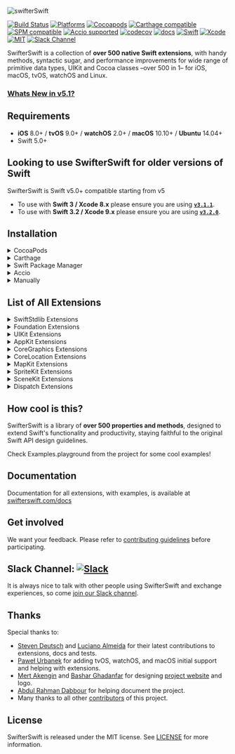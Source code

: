 <p align="left">
  <img src="https://cdn.rawgit.com/SwifterSwift/SwifterSwift/master/Assets/logo.svg" title="swifterSwift">
</p>

[![Build Status](https://api.travis-ci.org/SwifterSwift/SwifterSwift.svg?branch=master)](https://travis-ci.org/SwifterSwift/SwifterSwift)
[![Platforms](https://img.shields.io/badge/platforms-iOS%20%7C%20tvOS%20%7C%20macOS%20%7C%20watchOS%20%7C%20Linux-lightgrey.svg)](https://github.com/SwifterSwift/swifterSwift)
[![Cocoapods](https://img.shields.io/cocoapods/v/SwifterSwift.svg)](https://cocoapods.org/pods/SwifterSwift)
[![Carthage compatible](https://img.shields.io/badge/Carthage-Compatible-brightgreen.svg?style=flat)](https://github.com/Carthage/Carthage)
[![SPM compatible](https://img.shields.io/badge/SPM-Compatible-brightgreen.svg?style=flat)](https://swift.org/package-manager/)
[![Accio supported](https://img.shields.io/badge/Accio-supported-0A7CF5.svg?style=flat)](https://github.com/JamitLabs/Accio)
[![codecov](https://codecov.io/gh/SwifterSwift/SwifterSwift/branch/master/graph/badge.svg)](https://codecov.io/gh/SwifterSwift/SwifterSwift)
[![docs](http://swifterswift.com/docs/badge.svg)](http://swifterswift.com/docs)
[![Swift](https://img.shields.io/badge/Swift-5.0-orange.svg)](https://swift.org)
[![Xcode](https://img.shields.io/badge/Xcode-11-blue.svg)](https://developer.apple.com/xcode)
[![MIT](https://img.shields.io/badge/License-MIT-red.svg)](https://opensource.org/licenses/MIT)
[![Slack Channel](https://slackin-ppvrggbpgn.now.sh/badge.svg)](https://slackin-ppvrggbpgn.now.sh/)

SwifterSwift is a collection of **over 500 native Swift extensions**, with handy methods, syntactic sugar, and performance improvements for wide range of primitive data types, UIKit and Cocoa classes –over 500 in 1– for iOS, macOS, tvOS, watchOS and Linux.

### [Whats New in v5.1?](https://github.com/SwifterSwift/SwifterSwift/blob/master/CHANGELOG.md#v510)

## Requirements

- **iOS** 8.0+ / **tvOS** 9.0+ / **watchOS** 2.0+ / **macOS** 10.10+ / **Ubuntu** 14.04+
- Swift 5.0+

## Looking to use SwifterSwift for older versions of Swift

SwifterSwift is Swift v5.0+ compatible starting from v5

- To use with **Swift 3 / Xcode 8.x** please ensure you are using [**`v3.1.1`**](https://github.com/SwifterSwift/SwifterSwift/releases/tag/3.1.1).
- To use with **Swift 3.2 / Xcode 9.x** please ensure you are using [**`v3.2.0`**](https://github.com/SwifterSwift/SwifterSwift/releases/tag/3.2.0).

## Installation

<details>
<summary>CocoaPods</summary>
</br>
<p>To integrate SwifterSwift into your Xcode project using <a href="http://cocoapods.org">CocoaPods</a>, specify it in your <code>Podfile</code>:</p>

<h4>- Integrate All extensions (recommended):</h4>
<pre><code class="ruby language-ruby">pod 'SwifterSwift'</code></pre>

<h4>- Integrate SwiftStdlib extensions only:</h4>
<pre><code class="ruby language-ruby">pod 'SwifterSwift/SwiftStdlib'</code></pre>

<h4>- Integrate Foundation extensions only:</h4>
<pre><code class="ruby language-ruby">pod 'SwifterSwift/Foundation'</code></pre>

<h4>- Integrate UIKit extensions only:</h4>
<pre><code class="ruby language-ruby">pod 'SwifterSwift/UIKit'</code></pre>

<h4>- Integrate AppKit extensions only:</h4>
<pre><code class="ruby language-ruby">pod 'SwifterSwift/AppKit'</code></pre>

<h4>- Integrate MapKit extensions only:</h4>
<pre><code class="ruby language-ruby">pod 'SwifterSwift/MapKit'</code></pre>

<h4>- Integrate CoreGraphics extensions only:</h4>
<pre><code class="ruby language-ruby">pod 'SwifterSwift/CoreGraphics'</code></pre>

<h4>- Integrate CoreLocation extensions only:</h4>
<pre><code class="ruby language-ruby">pod 'SwifterSwift/CoreLocation'</code></pre>

<h4>- Integrate SpriteKit extensions only:</h4>
<pre><code class="ruby language-ruby">pod 'SwifterSwift/SpriteKit'</code></pre>

<h4>- Integrate SceneKit extensions only:</h4>
<pre><code class="ruby language-ruby">pod 'SwifterSwift/SceneKit'</code></pre>

<h4>- Integrate Dispatch extensions only:</h4>
<pre><code class="ruby language-ruby">pod 'SwifterSwift/Dispatch'</code></pre>
</details>

<details>
<summary>Carthage</summary>
</br>
<p>To integrate SwifterSwift into your Xcode project using <a href="https://github.com/Carthage/Carthage">Carthage</a>, specify it in your <code>Cartfile</code>:</p>

<pre><code class="ogdl language-ogdl">github "SwifterSwift/SwifterSwift" ~&gt; 5.0
</code></pre>
</details>

<details>
<summary>Swift Package Manager</summary>
</br>
<p>You can use <a href="https://swift.org/package-manager">The Swift Package Manager</a> to install <code>SwifterSwift</code> by adding the proper description to your <code>Package.swift</code> file:</p>

<pre><code class="swift language-swift">import PackageDescription

let package = Package(
    name: "YOUR_PROJECT_NAME",
    targets: [],
    dependencies: [
        .package(url: "https://github.com/SwifterSwift/SwifterSwift.git", from: "5.1.0")
    ]
)
</code></pre>

<p>Next, add <code>SwifterSwift</code> to your targets dependencies like so:</p>
<pre><code class="swift language-swift">.target(
    name: "YOUR_TARGET_NAME",
    dependencies: [
        "SwifterSwift",
    ]
),</code></pre>
<p>Then run <code>swift package update</code>.</p>

<p>Note that the <a href="https://swift.org/package-manager">Swift Package Manager</a> doesn't support building for iOS/tvOS/macOS/watchOS apps – see Accio in the next section for that.
</details>


<details>
<summary>Accio</summary>
<p><a href="https://github.com/JamitLabs/Accio">Accio</a> is a dependency manager based on SwiftPM which can build frameworks for iOS/macOS/tvOS/watchOS. Therefore the integration steps are exactly the same as described above. Once your <code>Package.swift</code> file is configured, you need to run <code>accio update</code> instead of <code>swift package update</code> though.</p>
</details>


<details>
<summary>Manually</summary>
</br>
<p>Add the <a href="https://github.com/SwifterSwift/SwifterSwift/tree/master/Sources/SwifterSwift">SwifterSwift</a> folder to your Xcode project to use all extensions, or a specific extension.</p>
</details>

## List of All Extensions

<details>
<summary>SwiftStdlib Extensions</summary>
</br>
<ul>
<li><a href="https://github.com/SwifterSwift/SwifterSwift/tree/master/Sources/SwifterSwift/SwiftStdlib/ArrayExtensions.swift"><code>Array extensions</code></a></li>
<li><a href="https://github.com/SwifterSwift/SwifterSwift/tree/master/Sources/SwifterSwift/SwiftStdlib/BidirectionalCollectionExtensions.swift"><code>BidirectionalCollection extensions</code></a></li>
<li><a href="https://github.com/SwifterSwift/SwifterSwift/tree/master/Sources/SwifterSwift/SwiftStdlib/BinaryFloatingPointExtensions.swift"><code>BinaryFloatingPoint extensions</code></a></li>
<li><a href="https://github.com/SwifterSwift/SwifterSwift/tree/master/Sources/SwifterSwift/SwiftStdlib/BoolExtensions.swift"><code>Bool extensions</code></a></li>
<li><a href="https://github.com/SwifterSwift/SwifterSwift/tree/master/Sources/SwifterSwift/SwiftStdlib/CharacterExtensions.swift"><code>Character extensions</code></a></li>
<li><a href="https://github.com/SwifterSwift/SwifterSwift/tree/master/Sources/SwifterSwift/SwiftStdlib/CollectionExtensions.swift"><code>Collection extensions</code></a></li>
<li><a href="https://github.com/SwifterSwift/SwifterSwift/tree/master/Sources/SwifterSwift/SwiftStdlib/ComparableExtensions.swift"><code>Comparable extensions</code></a></li>
<li><a href="https://github.com/SwifterSwift/SwifterSwift/tree/master/Sources/SwifterSwift/SwiftStdlib/DictionaryExtensions.swift"><code>Dictionary extensions</code></a></li>
<li><a href="https://github.com/SwifterSwift/SwifterSwift/tree/master/Sources/SwifterSwift/SwiftStdlib/DoubleExtensions.swift"><code>Double extensions</code></a></li>
<li><a href="https://github.com/SwifterSwift/SwifterSwift/tree/master/Sources/SwifterSwift/SwiftStdlib/FloatExtensions.swift"><code>Float extensions</code></a></li>
<li><a href="https://github.com/SwifterSwift/SwifterSwift/tree/master/Sources/SwifterSwift/SwiftStdlib/FloatingPointExtensions.swift"><code>FloatingPoint extensions</code></a></li>
<li><a href="https://github.com/SwifterSwift/SwifterSwift/tree/master/Sources/SwifterSwift/SwiftStdlib/IntExtensions.swift"><code>Int extensions</code></a></li>
<li><a href="https://github.com/SwifterSwift/SwifterSwift/tree/master/Sources/SwifterSwift/SwiftStdlib/OptionalExtensions.swift"><code>Optional extensions</code></a></li>
<li><a href="https://github.com/SwifterSwift/SwifterSwift/blob/master/Sources/SwifterSwift/SwiftStdlib/RandomAccessCollectionExtensions.swift"><code>RandomAccessCollection extensions</code></a></li>
<li><a href="https://github.com/SwifterSwift/SwifterSwift/blob/master/Sources/SwifterSwift/SwiftStdlib/RangeReplaceableCollectionExtensions.swift"><code>RangeReplaceableCollection extensions</code></a></li>
<li><a href="https://github.com/SwifterSwift/SwifterSwift/tree/master/Sources/SwifterSwift/SwiftStdlib/SequenceExtensions.swift"><code>Sequence extensions</code></a></li>
<li><a href="https://github.com/SwifterSwift/SwifterSwift/tree/master/Sources/SwifterSwift/SwiftStdlib/SignedIntegerExtensions.swift"><code>SignedInteger extensions</code></a></li>
<li><a href="https://github.com/SwifterSwift/SwifterSwift/tree/master/Sources/SwifterSwift/SwiftStdlib/SignedNumericExtensions.swift"><code>SignedNumeric extensions</code></a></li>
<li><a href="https://github.com/SwifterSwift/SwifterSwift/tree/master/Sources/SwifterSwift/SwiftStdlib/StringExtensions.swift"><code>String extensions</code></a></li>
<li><a href="https://github.com/SwifterSwift/SwifterSwift/blob/master/Sources/SwifterSwift/SwiftStdlib/StringProtocolExtensions.swift"><code>StringProtocol extensions</code></a></li>
</ul>
</details>


<details>
<summary>Foundation Extensions</summary>
</br>
<ul>
<li><a href="https://github.com/SwifterSwift/SwifterSwift/tree/master/Sources/SwifterSwift/Foundation/CalendarExtensions.swift"><code>Calendar extensions</code></a></li>
<li><a href="https://github.com/SwifterSwift/SwifterSwift/tree/master/Sources/SwifterSwift/Foundation/DataExtensions.swift"><code>Data extensions</code></a></li>
<li><a href="https://github.com/SwifterSwift/SwifterSwift/tree/master/Sources/SwifterSwift/Foundation/DateExtensions.swift"><code>Date extensions</code></a></li>
<li><a href="https://github.com/SwifterSwift/SwifterSwift/blob/master/Sources/SwifterSwift/Foundation/FileManagerExtensions.swift"><code>FileManager extensions</code></a></li>
<li><a href="https://github.com/SwifterSwift/SwifterSwift/tree/master/Sources/SwifterSwift/Foundation/LocaleExtensions.swift"><code>Locale extensions</code></a></li>
<li><a href="https://github.com/SwifterSwift/SwifterSwift/tree/master/Sources/SwifterSwift/Foundation/NSAttributedStringExtensions.swift"><code>NSAttributedString extensions</code></a></li>
<li><a href="https://github.com/SwifterSwift/SwifterSwift/tree/master/Sources/SwifterSwift/Foundation/NSPredicateExtensions.swift"><code>NSPredicate extensions</code></a></li>
<li><a href="https://github.com/SwifterSwift/SwifterSwift/tree/master/Sources/SwifterSwift/Foundation/URLExtensions.swift"><code>URL extensions</code></a></li>
<li><a href="https://github.com/SwifterSwift/SwifterSwift/tree/master/Sources/SwifterSwift/Foundation/URLRequestExtensions.swift"><code>URLRequest extensions</code></a></li>
<li><a href="https://github.com/SwifterSwift/SwifterSwift/tree/master/Sources/SwifterSwift/Foundation/UserDefaultsExtensions.swift"><code>UserDefaults extensions</code></a></li>
</ul>
</details>


<details>
<summary>UIKit Extensions</summary>
</br>
<ul>
<li><a href="https://github.com/SwifterSwift/SwifterSwift/tree/master/Sources/SwifterSwift/UIKit/UIActivityExtensions.swift"><code>UIActivity extensions</code></a></li>
<li><a href="https://github.com/SwifterSwift/SwifterSwift/tree/master/Sources/SwifterSwift/UIKit/UIAlertControllerExtensions.swift"><code>UIAlertController extensions</code></a></li>
<li><a href="https://github.com/SwifterSwift/SwifterSwift/tree/master/Sources/SwifterSwift/UIKit/UIApplicationExtensions.swift"><code>UIApplication extensions</code></a></li>
<li><a href="https://github.com/SwifterSwift/SwifterSwift/tree/master/Sources/SwifterSwift/UIKit/UIBarButtonItemExtensions.swift"><code>UIBarButtonItem extensions</code></a></li>
<li><a href="https://github.com/SwifterSwift/SwifterSwift/tree/master/Sources/SwifterSwift/UIKit/UIButtonExtensions.swift"><code>UIButton extensions</code></a></li>
<li><a href="https://github.com/SwifterSwift/SwifterSwift/tree/master/Sources/SwifterSwift/UIKit/UICollectionViewExtensions.swift"><code>UICollectionView extensions</code></a></li>
<li><a href="https://github.com/SwifterSwift/SwifterSwift/tree/master/Sources/SwifterSwift/Shared/ColorExtensions.swift"><code>UIColor extensions</code></a></li>
<li><a href="https://github.com/SwifterSwift/SwifterSwift/tree/master/Sources/SwifterSwift/UIKit/UIDatePickerExtensions.swift"><code>UIDatePicker extensions</code></a></li>
<li><a href="https://github.com/SwifterSwift/SwifterSwift/tree/master/Sources/SwifterSwift/UIKit/UIEdgeInsetsExtensions.swift"><code>UIEdgeInsets extensions</code></a></li>
<li><a href="https://github.com/SwifterSwift/SwifterSwift/tree/master/Sources/SwifterSwift/UIKit/UIFontExtensions.swift"><code>UIFont extensions</code></a></li>
<li><a href="https://github.com/SwifterSwift/SwifterSwift/tree/master/Sources/SwifterSwift/UIKit/UIGestureRecognizer.swift"><code>UIGestureRecognizer extensions</code></a></li>
<li><a href="https://github.com/SwifterSwift/SwifterSwift/tree/master/Sources/SwifterSwift/UIKit/UIImageExtensions.swift"><code>UIImage extensions</code></a></li>
<li><a href="https://github.com/SwifterSwift/SwifterSwift/tree/master/Sources/SwifterSwift/UIKit/UIImageViewExtensions.swift"><code>UIImageView extensions</code></a></li>
<li><a href="https://github.com/SwifterSwift/SwifterSwift/tree/master/Sources/SwifterSwift/UIKit/UILabelExtensions.swift"><code>UILabel extensions</code></a></li>
<li><a href="https://github.com/SwifterSwift/SwifterSwift/tree/master/Sources/SwifterSwift/UIKit/UILayoutPriorityExtensions.swift"><code>UILayoutPriority extensions</code></a></li>
<li><a href="https://github.com/SwifterSwift/SwifterSwift/tree/master/Sources/SwifterSwift/UIKit/UINavigationBarExtensions.swift"><code>UINavigationBar extensions</code></a></li>
<li><a href="https://github.com/SwifterSwift/SwifterSwift/tree/master/Sources/SwifterSwift/UIKit/UINavigationControllerExtensions.swift"><code>UINavigationController extensions</code></a></li>
<li><a href="https://github.com/SwifterSwift/SwifterSwift/tree/master/Sources/SwifterSwift/UIKit/UINavigationItemExtensions.swift"><code>UINavigationItem extensions</code></a></li>
<li><a href="https://github.com/SwifterSwift/SwifterSwift/tree/master/Sources/SwifterSwift/UIKit/UIRefreshControlExtensions.swift"><code>UIRefreshControl extensions</code></a></li>
<li><a href="https://github.com/SwifterSwift/SwifterSwift/tree/master/Sources/SwifterSwift/UIKit/UIScrollViewExtensions.swift"><code>UIScrollView extensions</code></a></li>
<li><a href="https://github.com/SwifterSwift/SwifterSwift/tree/master/Sources/SwifterSwift/UIKit/UISearchBarExtensions.swift"><code>UISearchBar extensions</code></a></li>
<li><a href="https://github.com/SwifterSwift/SwifterSwift/tree/master/Sources/SwifterSwift/UIKit/UISegmentedControlExtensions.swift"><code>UISegmentedControl extensions</code></a></li>
<li><a href="https://github.com/SwifterSwift/SwifterSwift/tree/master/Sources/SwifterSwift/UIKit/UISliderExtensions.swift"><code>UISlider extensions</code></a></li>
<li><a href="https://github.com/SwifterSwift/SwifterSwift/blob/master/Sources/SwifterSwift/UIKit/UIStackViewExtensions.swift"><code>UIStackView extensions</code></a></li>
<li><a href="https://github.com/SwifterSwift/SwifterSwift/tree/master/Sources/SwifterSwift/UIKit/UIStoryboardExtensions.swift"><code>UIStoryboard extensions</code></a></li>
<li><a href="https://github.com/SwifterSwift/SwifterSwift/tree/master/Sources/SwifterSwift/UIKit/UISwitchExtensions.swift"><code>UISwitch extensions</code></a></li>
<li><a href="https://github.com/SwifterSwift/SwifterSwift/tree/master/Sources/SwifterSwift/UIKit/UITabBarExtensions.swift"><code>UITabBar extensions</code></a></li>
<li><a href="https://github.com/SwifterSwift/SwifterSwift/tree/master/Sources/SwifterSwift/UIKit/UITableViewExtensions.swift"><code>UITableView extensions</code></a></li>
<li><a href="https://github.com/SwifterSwift/SwifterSwift/tree/master/Sources/SwifterSwift/UIKit/UITextFieldExtensions.swift"><code>UITextField extensions</code></a></li>
<li><a href="https://github.com/SwifterSwift/SwifterSwift/tree/master/Sources/SwifterSwift/UIKit/UITextViewExtensions.swift"><code>UITextView extensions</code></a></li>
<li><a href="https://github.com/SwifterSwift/SwifterSwift/tree/master/Sources/SwifterSwift/UIKit/UIViewControllerExtensions.swift"><code>UIViewController extensions</code></a></li>
<li><a href="https://github.com/SwifterSwift/SwifterSwift/tree/master/Sources/SwifterSwift/UIKit/UIViewExtensions.swift"><code>UIView extensions</code></a></li>
<li><a href="https://github.com/SwifterSwift/SwifterSwift/tree/master/Sources/SwifterSwift/UIKit/UIWindowExtensions.swift"><code>UIWindow extensions</code></a></li>
</ul>
</details>


<details>
<summary>AppKit Extensions</summary>
</br>
<ul>
<li><a href="https://github.com/SwifterSwift/SwifterSwift/tree/master/Sources/SwifterSwift/Shared/ColorExtensions.swift"><code>NSColor extensions</code></a></li>
<li><a href="https://github.com/SwifterSwift/SwifterSwift/tree/master/Sources/SwifterSwift/AppKit/NSViewExtensions.swift"><code>NSView extensions</code></a></li>
<li><a href="https://github.com/SwifterSwift/SwifterSwift/tree/master/Sources/SwifterSwift/AppKit/NSImageExtensions.swift"><code>NSImage extensions</code></a></li>
</ul>
</details>

<details>
<summary>CoreGraphics Extensions</summary>
</br>
<ul>
<li><a href="https://github.com/SwifterSwift/SwifterSwift/tree/master/Sources/SwifterSwift/CoreGraphics/CGColorExtensions.swift"><code>CGColor extensions</code></a></li>
<li><a href="https://github.com/SwifterSwift/SwifterSwift/tree/master/Sources/SwifterSwift/CoreGraphics/CGFloatExtensions.swift"><code>CGFloat extensions</code></a></li>
<li><a href="https://github.com/SwifterSwift/SwifterSwift/tree/master/Sources/SwifterSwift/CoreGraphics/CGPointExtensions.swift"><code>CGPoint extensions</code></a></li>
<li><a href="https://github.com/SwifterSwift/SwifterSwift/tree/master/Sources/SwifterSwift/CoreGraphics/CGSizeExtensions.swift"><code>CGSize extensions</code></a></li>
<li><a href="https://github.com/SwifterSwift/SwifterSwift/tree/master/Sources/SwifterSwift/CoreGraphics/CGVectorExtensions.swift"><code>CGVector extensions</code></a></li>
</ul>
</details>

<details>
<summary>CoreLocation Extensions</summary>
</br>
<ul>
<li><a href="https://github.com/SwifterSwift/SwifterSwift/tree/master/Sources/SwifterSwift/CoreLocation/CLLocationExtensions.swift"><code>CLLocation extensions</code></a></li>
</ul>
</details>

<details>
<summary>MapKit Extensions</summary>
</br>
<ul>
<li><a href="https://github.com/SwifterSwift/SwifterSwift/blob/master/Sources/SwifterSwift/MapKit/MKMapViewExtensions.swift"><code>MKMapView extensions</code></a></li>
<li><a href="https://github.com/SwifterSwift/SwifterSwift/blob/master/Sources/SwifterSwift/MapKit/MKPolylineExtensions.swift"><code>MKPolyline extensions</code></a></li>
</ul>
</details>

<details>
<summary>SpriteKit Extensions</summary>
</br>
<ul>
<li><a href="https://github.com/SwifterSwift/SwifterSwift/blob/master/Sources/SwifterSwift/SpriteKit/SKNodeExtensions.swift"><code>SKNode extensions</code></a></li>
</ul>
</details>

<details>
<summary>SceneKit Extensions</summary>
</br>
<ul>
<li><a href="https://github.com/SwifterSwift/SwifterSwift/blob/master/Sources/SwifterSwift/SceneKit/SCNBoxExtensions.swift"><code>SCNBox extensions</code></a></li>
<li><a href="https://github.com/SwifterSwift/SwifterSwift/blob/master/Sources/SwifterSwift/SceneKit/SCNCone.swift"><code>SCNCone extensions</code></a></li>
<li><a href="https://github.com/SwifterSwift/SwifterSwift/blob/master/Sources/SwifterSwift/SceneKit/SCNCapsule.swift"><code>SCNCapsule extensions</code></a></li>
<li><a href="https://github.com/SwifterSwift/SwifterSwift/blob/master/Sources/SwifterSwift/SceneKit/SCNCylinderExtensions.swift"><code>SCNCylinder extensions</code></a></li>
<li><a href="https://github.com/SwifterSwift/SwifterSwift/blob/master/Sources/SwifterSwift/SceneKit/SCNGeometryExtensions.swift"><code>SCNGeometry extensions</code></a></li>
<li><a href="https://github.com/SwifterSwift/SwifterSwift/blob/master/Sources/SwifterSwift/SceneKit/SCNMaterialExtensions.swift"><code>SCNMaterial extensions</code></a></li>
<li><a href="https://github.com/SwifterSwift/SwifterSwift/blob/master/Sources/SwifterSwift/SceneKit/SCNPlaneExtensions.swift"><code>SCNPlane extensions</code></a></li>
<li><a href="https://github.com/SwifterSwift/SwifterSwift/blob/master/Sources/SwifterSwift/SceneKit/SCNShape.swift"><code>SCNShape extensions</code></a></li>
<li><a href="https://github.com/SwifterSwift/SwifterSwift/blob/master/Sources/SwifterSwift/SceneKit/SCNSphereExtensions.swift"><code>SCNSphere extensions</code></a></li>
<li><a href="https://github.com/SwifterSwift/SwifterSwift/blob/master/Sources/SwifterSwift/SceneKit/SCNVector3Extensions.swift"><code>SCNVector3 extensions</code></a></li>
</ul>
</details>

<details>
<summary>Dispatch Extensions</summary>
</br>
<ul>
<li><a href="https://github.com/SwifterSwift/SwifterSwift/blob/master/Sources/SwifterSwift/Dispatch/DispatchQueueExtensions.swift"><code>DispatchQueue extensions</code></a></li>
</ul>
</details>

## How cool is this?

SwifterSwift is a library of **over 500 properties and methods**, designed to extend Swift's functionality and productivity, staying faithful to the original Swift API design guidelines.

Check Examples.playground from the project for some cool examples!

## Documentation

Documentation for all extensions, with examples, is available at [swifterswift.com/docs](http://swifterswift.com/docs)

## Get involved

We want your feedback.
Please refer to [contributing guidelines](https://github.com/SwifterSwift/SwifterSwift/tree/master/CONTRIBUTING.md) before participating.

## Slack Channel: [![Slack](https://slackin-ppvrggbpgn.now.sh/badge.svg)](https://slackin-ppvrggbpgn.now.sh/)

It is always nice to talk with other people using SwifterSwift and exchange experiences, so come [join our Slack channel](https://slackin-ppvrggbpgn.now.sh/).

## Thanks

Special thanks to:

- [Steven Deutsch](https://github.com/SD10) and [Luciano Almeida](https://github.com/LucianoPAlmeida) for their latest contributions to extensions, docs and tests.
- [Paweł Urbanek](https://github.com/pawurb) for adding tvOS, watchOS, and macOS initial support and helping with extensions.
- [Mert Akengin](https://github.com/pvtmert) and [Bashar Ghadanfar](https://www.behance.net/lionbytes) for designing [project website](http://swifterswift.com) and logo.
- [Abdul Rahman Dabbour](https://github.com/ardabbour) for helping document the project.
- Many thanks to all other [contributors](https://github.com/SwifterSwift/SwifterSwift/graphs/contributors) of this project.

## License

SwifterSwift is released under the MIT license. See [LICENSE](https://github.com/SwifterSwift/SwifterSwift/blob/master/LICENSE) for more information.
